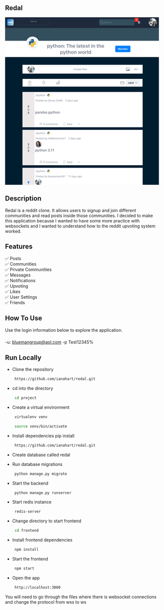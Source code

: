## Redal
![redal logo](/docs/redal.png)
## Description
Redal is a reddit clone. It allows users to signup and join different communities and read posts inside those communities. I decided to make this application because I wanted to have some more practice with websockets and I wanted to understand how to the reddit upvoting system worked.

## Features
✅ Posts </br>
✅ Communities</br>
✅ Private Communities</br>
✅ Messages</br>
✅ Notifications</br>
✅ Upvoting</br>
✅ Likes</br>
✅ User Settings</br>
✅ Friends</br>

## How To Use
Use the login information below to explore the application.
###
-u: bluemangroup@aol.com -p Test12345%

## Run Locally

- Clone the repository
   ````sh
    https://github.com/ianahart/redal.git
   ````
- cd into the directory
   ````sh
    cd project
   ````
- Create a virtual environment
   ````sh
    virtualenv venv
   ````
   ````sh
    source venv/bin/activate
   ````
- Install dependencies pip install
   ````sh
    https://github.com/ianahart/redal.git
   ````
- Create database called redal

- Run database migrations
   ````sh
    python manage.py migrate
   ````

- Start the backend
   ````sh
    python manage.py runserver
   ````
- Start redis instance
   ````sh
    redis-server
   ````
- Change directory to start frontend
   ````sh
    cd frontend
   ````

- Install frontend dependencies
   ````sh
    npm install
   ````

- Start the frontend
   ````sh
    npm start
   ````
- Open the app
   ````sh
    http://localhost:3000
   ````

You will need to go through the files where there is websocket connections and change the protocol from wss to ws